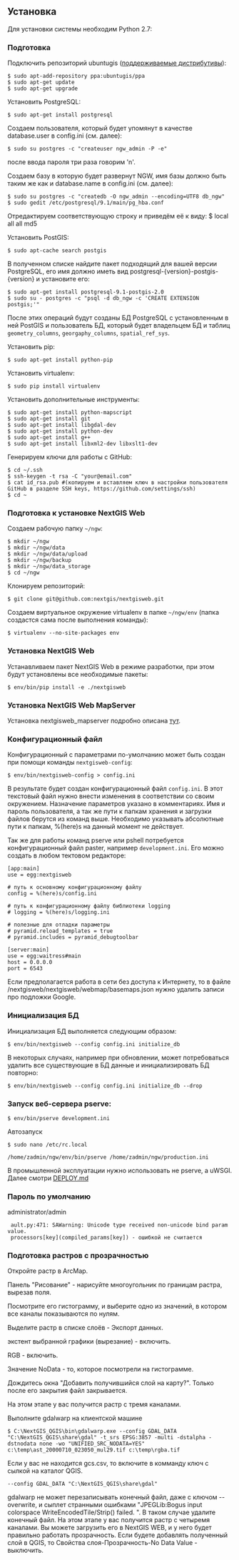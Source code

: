 ## Установка

Для установки системы необходим Python 2.7:

### Подготовка

Подключить репозиторий ubuntugis ([поддерживаемые дистрибутивы](http://trac.osgeo.org/ubuntugis/wiki/SupportedDistributions)):

    $ sudo apt-add-repository ppa:ubuntugis/ppa
    $ sudo apt-get update
    $ sudo apt-get upgrade

Установить PostgreSQL:

    $ sudo apt-get install postgresql

Создаем пользователя, который будет упомянут в качестве database.user в config.ini (см. далее):

    $ sudo su postgres -c "createuser ngw_admin -P -e"

  после ввода пароля три раза говорим 'n'.

Создаем базу в которую будет развернут NGW, имя базы должно быть таким же как и database.name в config.ini (см. далее):

    $ sudo su postgres -c "createdb -O ngw_admin --encoding=UTF8 db_ngw"
    $ sudo gedit /etc/postgresql/9.1/main/pg_hba.conf

Отредактируем соответствующую строку и приведём её к виду: 
    $ local   all   all   md5

Установить PostGIS:

    $ sudo apt-cache search postgis
    
В полученном списке найдите пакет подходящий для вашей версии PostgreSQL, его имя должно иметь вид postgresql-{version}-postgis-{version} и установите его: 

    $ sudo apt-get install postgresql-9.1-postgis-2.0
    $ sudo su - postgres -c "psql -d db_ngw -c 'CREATE EXTENSION postgis;'"
    
  После этих операций будут созданы БД PostgreSQL с установленным в ней PostGIS и пользователь БД, который будет
  владельцем БД и таблиц `geometry_columns`, `georgaphy_columns`, `spatial_ref_sys`.

Установить pip:

    $ sudo apt-get install python-pip

Установить virtualenv: 

    $ sudo pip install virtualenv

Установить дополнительные инструменты: 

    $ sudo apt-get install python-mapscript
    $ sudo apt-get install git
    $ sudo apt-get install libgdal-dev
    $ sudo apt-get install python-dev
    $ sudo apt-get install g++
    $ sudo apt-get install libxml2-dev libxslt1-dev

Генерируем ключи для работы с GitHub:

    $ cd ~/.ssh
    $ ssh-keygen -t rsa -C "your@email.com"
    $ cat id_rsa.pub #(копируем и вставляем ключ в настройки пользователя GitHub в разделе SSH keys, https://github.com/settings/ssh)
    $ cd ~

    
### Подготовка к установке NextGIS Web

Создаем рабочую папку `~/ngw`:

    $ mkdir ~/ngw
    $ mkdir ~/ngw/data
    $ mkdir ~/ngw/data/upload
    $ mkdir ~/ngw/backup   
    $ mkdir ~/ngw/data_storage
    $ cd ~/ngw

Клонируем репозиторий:

    $ git clone git@github.com:nextgis/nextgisweb.git

Создаем виртуальное окружение virtualenv в папке `~/ngw/env` (папка создастся сама после выполнения команды):

    $ virtualenv --no-site-packages env

### Установка NextGIS Web

Устанавливаем пакет NextGIS Web в режиме разработки, при этом будут установлены все необходимые пакеты:

    $ env/bin/pip install -e ./nextgisweb

### Установка NextGIS Web MapServer

Установка nextgisweb_mapserver подробно описана [тут](https://github.com/nextgis/nextgisweb_mapserver).


### Конфигурационный файл

Конфигурационный с параметрами по-умолчанию может быть создан при помощи
команды `nextgisweb-config`:

    $ env/bin/nextgisweb-config > config.ini

В результате будет создан конфигурационный файл `config.ini`. В этот текcтовый
файл нужно внести изменения в соответствии со своим окружением. Назначение
параметров указано в комментариях. Имя и пароль пользователя, а так же пути к папкам хранения 
и загрузки файлов берутся из команд выше. 
Необходимо указывать абсолютные пути к папкам, %(here)s на данный момент не действует.

Так же для работы команд pserve или pshell потребуется конфигурационный файл paster, 
например `development.ini`. Его можно создать в любом тектовом редакторе:

    [app:main]
    use = egg:nextgisweb

    # путь к основному конфигурационному файлу
    config = %(here)s/config.ini
    
    # путь к конфигурационному файлу библиотеки logging
    # logging = %(here)s/logging.ini

    # полезные для отладки параметры
    # pyramid.reload_templates = true
    # pyramid.includes = pyramid_debugtoolbar

    [server:main]
    use = egg:waitress#main
    host = 0.0.0.0
    port = 6543

Если предполагается работа в сети без доступа к Интернету, то в файле /nextgisweb/nextgisweb/webmap/basemaps.json нужно удалить записи про подложки Google.

### Инициализация БД

Инициализация БД выполняется следующим образом:

    $ env/bin/nextgisweb --config config.ini initialize_db

В некоторых случаях, например при обновлении, может потребоваться удалить все
существующие в БД данные и инициализировать БД повторно:

    $ env/bin/nextgisweb --config config.ini initialize_db --drop

### Запуск веб-сервера pserve:

    $ env/bin/pserve development.ini
    
Автозапуск
    
    $ sudo nano /etc/rc.local

    /home/zadmin/ngw/env/bin/pserve /home/zadmin/ngw/production.ini

    
В промышленной эксплуатации нужно использовать не pserve, а uWSGI. Далее смотри [DEPLOY.md](https://github.com/nextgis/nextgisweb/blob/2/DEPLOY.md)

### Пароль по умолчанию

administrator/admin


     ault.py:471: SAWarning: Unicode type received non-unicode bind param value.
     processors[key](compiled_params[key]) - ошибкой не считается
 
### Подготовка растров с прозрачностью
Откройте растр в ArcMap.

Панель "Рисование" - нарисуйте многоугольник по границам растра, вырезав поля.

Посмотрите его гистограмму, и выберите одно из значений, в котором все каналы показываются по нулям.

Выделите растр в списке слоёв - Экспорт данных.

экстент выбранной графики (вырезание) - включить.

RGB - включить.

Значение NoData - то, которое посмотрели на гистограмме.

Дождитесь окна "Добавить получившийся слой на карту?". Только после его закрытия файл закрывается.

На этом этапе у вас получится растр с тремя каналами.

Выполните gdalwarp на клиентской машине

    $ C:\NextGIS_QGIS\bin\gdalwarp.exe --config GDAL_DATA "C:\NextGIS_QGIS\share\gdal" -t_srs EPSG:3857 -multi -dstalpha -dstnodata none -wo "UNIFIED_SRC_NODATA=YES" c:\temp\ast_20000710_023050_mul29.tif c:\temp\rgba.tif
    
Если у вас не находится gcs.csv, то включите в комманду ключ с сылкой на каталог QGIS.

    --config GDAL_DATA "C:\NextGIS_QGIS\share\gdal"    
gdalwarp не может перезаписывать конечный файл, даже с ключом --overwrite, и сыплет странными ошибками "JPEGLib:Bogus input colorspace WriteEncodedTile/Strip() failed. ". В таком случае удалите конечный файл.
На этом этапе у вас получится растр с четыремя каналами. Вы можете загрузить его в NextGIS WEB, и у него будет правильно работать прозрачность. 
Если будете добавлять полученный слой в QGIS, то Свойства слоя-Прозрачность-No Data Value - выключить.
